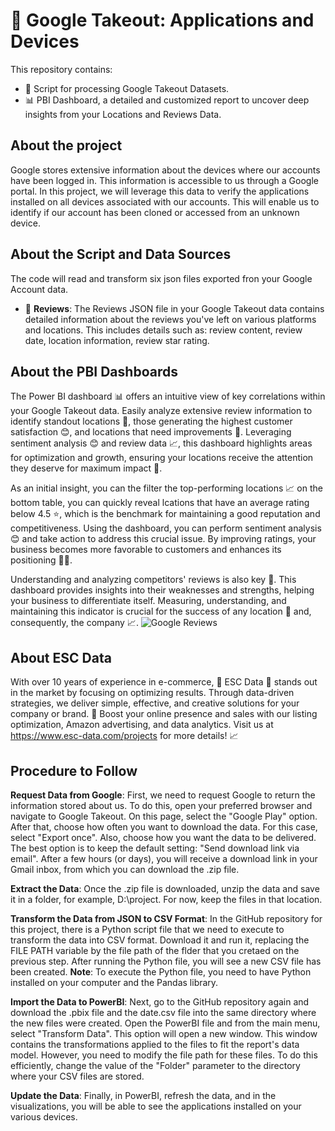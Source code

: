 # 📱 Google Takeout: Applications and Devices
This repository contains:  
- 📜 Script for processing Google Takeout Datasets.
- 📊 PBI Dashboard, a detailed and customized report to uncover deep insights from your Locations and Reviews Data.

## About the project
Google stores extensive information about the devices where our accounts have been logged in. This information is accessible to us through a Google portal. In this project, we will leverage this data to verify the applications installed on all devices associated with our accounts. This will enable us to identify if our account has been cloned or accessed from an unknown device.

## About the Script and Data Sources
The code will read and transform six json files exported fron your Google Account data.
- 📱 **Reviews**: The Reviews JSON file in your Google Takeout data contains detailed information about the reviews you've left on various platforms and locations. This includes details such as: review content, review date, location information, review star rating.

## About the PBI Dashboards

The Power BI dashboard 📊 offers an intuitive view of key correlations within your Google Takeout data. Easily analyze extensive review information to identify standout locations 🌟, those generating the highest customer satisfaction 😊, and locations that need improvements 🏢. Leveraging sentiment analysis 😊 and review data 📈, this dashboard highlights areas for optimization and growth, ensuring your locations receive the attention they deserve for maximum impact 🚀.

As an initial insight, you can the filter the top-performing locations 📈 on the bottom table, you can quickly reveal lcations that have an average rating below 4.5 ⭐, which is the benchmark for maintaining a good reputation and competitiveness. Using the dashboard, you can perform sentiment analysis 😊 and take action to address this crucial issue. By improving ratings, your business becomes more favorable to customers and enhances its positioning 📍🚀.

Understanding and analyzing competitors' reviews is also key 🔑. This dashboard provides insights into their weaknesses and strengths, helping your business to differentiate itself. Measuring, understanding, and maintaining this indicator is crucial for the success of any location 🏢 and, consequently, the company 📈.
![Google Reviews](https://github.com/user-attachments/assets/39850d3b-afb6-4eca-93bb-cb3da22177b2)


## About ESC Data
With over 10 years of experience in e-commerce, 🌟 ESC Data 🌟 stands out in the market by focusing on optimizing results. Through data-driven strategies, we deliver simple, effective, and creative solutions for your company or brand. 🚀 Boost your online presence and sales with our listing optimization, Amazon advertising, and data analytics. Visit us at https://www.esc-data.com/projects for more details! 📈

## Procedure to Follow

**Request Data from Google**: First, we need to request Google to return the information stored about us. To do this, open your preferred browser and navigate to Google Takeout. On this page, select the "Google Play" option.
After that, choose how often you want to download the data. For this case, select "Export once". Also, choose how you want the data to be delivered. The best option is to keep the default setting: "Send download link via email". After a few hours (or days), you will receive a download link in your Gmail inbox, from which you can download the .zip file.

**Extract the Data**: Once the .zip file is downloaded, unzip the data and save it in a folder, for example, D:\project\. For now, keep the files in that location.

**Transform the Data from JSON to CSV Format**: In the GitHub repository for this project, there is a Python script file that we need to execute to transform the data into CSV format. Download it and run it, replacing the FILE PATH variable by the file path of the flder that you cretaed on the previous step. After running the Python file, you will see a new CSV file has been created.
****Note****: To execute the Python file, you need to have Python installed on your computer and the Pandas library. 

**Import the Data to PowerBI**: Next, go to the GitHub repository again and download the .pbix file and the date.csv file into the same directory where the new files were created.
Open the PowerBI file and from the main menu, select "Transform Data". This option will open a new window. This window contains the transformations applied to the files to fit the report's data model. However, you need to modify the file path for these files. To do this efficiently, change the value of the "Folder" parameter to the directory where your CSV files are stored.

**Update the Data**: Finally, in PowerBI, refresh the data, and in the visualizations, you will be able to see the applications installed on your various devices.


